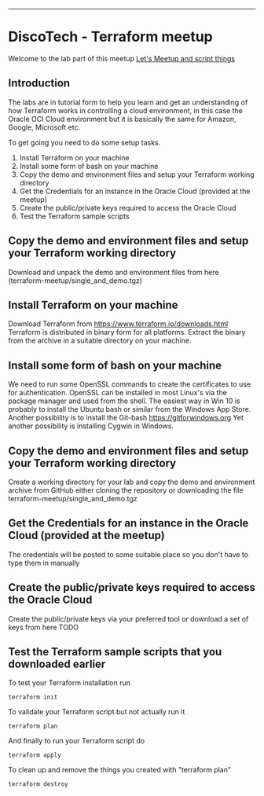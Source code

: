 
----

# DiscoTech - Terraform meetup #

Welcome to the lab part of this meetup [Let's Meetup and script things](https://www.meetup.com/DiscoTech-By-Oracle/events/252266605/ "Let's Meetup and script things")

## Introduction	##

The labs are in tutorial form to help you learn and get an understanding of how Terraform works in controlling a cloud environment, in this case the Oracle OCI Cloud environment but it is basically the same for Amazon, Google, Microsoft etc.

To get going you need to do some setup tasks.

1. Install Terraform on your machine
2. Install some form of bash on your machine
3. Copy the demo and environment files and setup your Terraform working directory
4. Get the Credentials for an instance in the Oracle Cloud (provided at the meetup)
5. Create the public/private keys required to access the Oracle Cloud
6. Test the Terraform sample scripts

## Copy the demo and environment files and setup your Terraform working directory ##
Download and unpack the demo and environment files from here (terraform-meetup/single_and_demo.tgz)

## Install Terraform on your machine ##
Download Terraform from https://www.terraform.io/downloads.html
Terraform is distributed in binary form for all platforms. Extract the binary from the archive in a suitable directory on your machine.

## Install some form of bash on your machine ##
We need to run some OpenSSL commands to create the certificates to use for authentication. OpenSSL can be installed in most Linux's via the package manager and used from the shell. The easiest way in Win 10 is probably to install the Ubuntu bash or similar from the Windows App Store.
Another possibility is to install the Git-bash https://gitforwindows.org
Yet another possibility is installing Cygwin in Windows.

## Copy the demo and environment files and setup your Terraform working directory ##
Create a working directory for your lab and copy the demo and environment archive from GitHub either cloning the repository or downloading the file terraform-meetup/single_and_demo.tgz

## Get the Credentials for an instance in the Oracle Cloud (provided at the meetup) ##
The credentials will be posted to some suitable place so you don't have to type them in manually

## Create the public/private keys required to access the Oracle Cloud ##
Create the public/private keys via your preferred tool or download a set of keys from here TODO

## Test the Terraform sample scripts that you downloaded earlier ##
To test your Terraform installation run
```
terraform init
```

To validate your Terraform script but not actually run it
```
terraform plan
```

And finally to run your Terraform script do
```
terraform apply
```

To clean up and remove the things you created with "terraform plan"
```
terraform destroy
```
